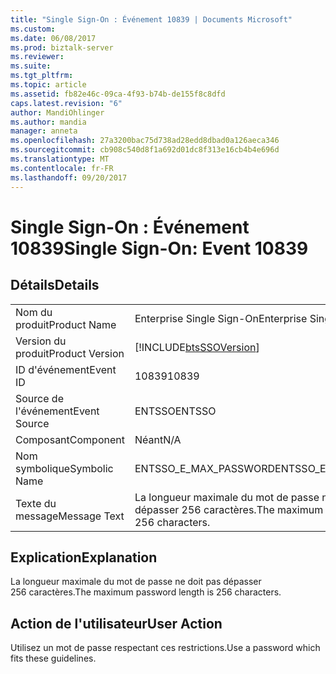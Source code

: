 ```yaml
---
title: "Single Sign-On : Événement 10839 | Documents Microsoft"
ms.custom: 
ms.date: 06/08/2017
ms.prod: biztalk-server
ms.reviewer: 
ms.suite: 
ms.tgt_pltfrm: 
ms.topic: article
ms.assetid: fb82e46c-09ca-4f93-b74b-de155f8c8dfd
caps.latest.revision: "6"
author: MandiOhlinger
ms.author: mandia
manager: anneta
ms.openlocfilehash: 27a3200bac75d738ad28edd8dbad0a126aeca346
ms.sourcegitcommit: cb908c540d8f1a692d01dc8f313e16cb4b4e696d
ms.translationtype: MT
ms.contentlocale: fr-FR
ms.lasthandoff: 09/20/2017
---
```

# <a name="single-sign-on-event-10839"></a><span data-ttu-id="2f578-102">Single Sign-On : Événement 10839</span><span class="sxs-lookup"><span data-stu-id="2f578-102">Single Sign-On: Event 10839</span></span>
## <a name="details"></a><span data-ttu-id="2f578-103">Détails</span><span class="sxs-lookup"><span data-stu-id="2f578-103">Details</span></span>  
  
|||  
|-|-|  
|<span data-ttu-id="2f578-104">Nom du produit</span><span class="sxs-lookup"><span data-stu-id="2f578-104">Product Name</span></span>|<span data-ttu-id="2f578-105">Enterprise Single Sign-On</span><span class="sxs-lookup"><span data-stu-id="2f578-105">Enterprise Single Sign-On</span></span>|  
|<span data-ttu-id="2f578-106">Version du produit</span><span class="sxs-lookup"><span data-stu-id="2f578-106">Product Version</span></span>|[!INCLUDE[btsSSOVersion](../includes/btsssoversion-md.md)]|  
|<span data-ttu-id="2f578-107">ID d'événement</span><span class="sxs-lookup"><span data-stu-id="2f578-107">Event ID</span></span>|<span data-ttu-id="2f578-108">10839</span><span class="sxs-lookup"><span data-stu-id="2f578-108">10839</span></span>|  
|<span data-ttu-id="2f578-109">Source de l'événement</span><span class="sxs-lookup"><span data-stu-id="2f578-109">Event Source</span></span>|<span data-ttu-id="2f578-110">ENTSSO</span><span class="sxs-lookup"><span data-stu-id="2f578-110">ENTSSO</span></span>|  
|<span data-ttu-id="2f578-111">Composant</span><span class="sxs-lookup"><span data-stu-id="2f578-111">Component</span></span>|<span data-ttu-id="2f578-112">Néant</span><span class="sxs-lookup"><span data-stu-id="2f578-112">N/A</span></span>|  
|<span data-ttu-id="2f578-113">Nom symbolique</span><span class="sxs-lookup"><span data-stu-id="2f578-113">Symbolic Name</span></span>|<span data-ttu-id="2f578-114">ENTSSO_E_MAX_PASSWORD</span><span class="sxs-lookup"><span data-stu-id="2f578-114">ENTSSO_E_MAX_PASSWORD</span></span>|  
|<span data-ttu-id="2f578-115">Texte du message</span><span class="sxs-lookup"><span data-stu-id="2f578-115">Message Text</span></span>|<span data-ttu-id="2f578-116">La longueur maximale du mot de passe ne doit pas dépasser 256 caractères.</span><span class="sxs-lookup"><span data-stu-id="2f578-116">The maximum password length is 256 characters.</span></span>|  
  
## <a name="explanation"></a><span data-ttu-id="2f578-117">Explication</span><span class="sxs-lookup"><span data-stu-id="2f578-117">Explanation</span></span>  
 <span data-ttu-id="2f578-118">La longueur maximale du mot de passe ne doit pas dépasser 256 caractères.</span><span class="sxs-lookup"><span data-stu-id="2f578-118">The maximum password length is 256 characters.</span></span>  
  
## <a name="user-action"></a><span data-ttu-id="2f578-119">Action de l'utilisateur</span><span class="sxs-lookup"><span data-stu-id="2f578-119">User Action</span></span>  
 <span data-ttu-id="2f578-120">Utilisez un mot de passe respectant ces restrictions.</span><span class="sxs-lookup"><span data-stu-id="2f578-120">Use a password which fits these guidelines.</span></span>